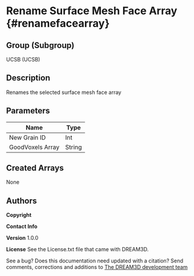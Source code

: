 Rename Surface Mesh Face Array {#renamefacearray}
=====

## Group (Subgroup) ##
UCSB (UCSB)


## Description ##
Renames the selected surface mesh face array


## Parameters ##
| Name             | Type |
|------------------|------|
| New Grain ID | Int |
| GoodVoxels Array | String |


## Created Arrays ##
None

## Authors ##

**Copyright** 

**Contact Info** 

**Version** 1.0.0

**License**  See the License.txt file that came with DREAM3D.



See a bug? Does this documentation need updated with a citation? Send comments, corrections and additions to [The DREAM3D development team](mailto:dream3d@bluequartz.net?subject=Documentation%20Correction)
